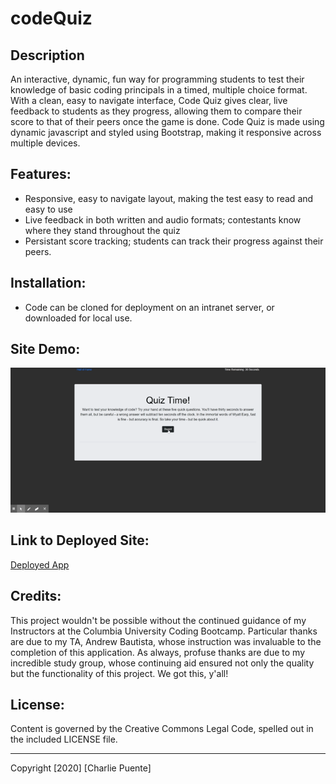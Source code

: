 # codeQuiz

## Description

An interactive, dynamic, fun way for programming students to test their knowledge of basic coding principals in a timed, multiple choice format. With a clean, easy to navigate interface, Code Quiz gives clear, live feedback to students as they progress, allowing them to compare their score to that of their peers once the game is done. Code Quiz is made using dynamic javascript and styled using Bootstrap, making it responsive across multiple devices.

## Features:

- Responsive, easy to navigate layout, making the test easy to read and easy to use
- Live feedback in both written and audio formats; contestants know where they stand throughout the quiz
- Persistant score tracking; students can track their progress against their peers.

## Installation:

- Code can be cloned for deployment on an intranet server, or downloaded for local use.

## Site Demo:

![App Demo](./assets/demo.gif)

## Link to Deployed Site:

[Deployed App](https://puentebravo.github.io/codeQuiz/)

## Credits:

This project wouldn't be possible without the continued guidance of my Instructors at the Columbia University Coding Bootcamp. Particular thanks are due to my TA, Andrew Bautista, whose instruction was invaluable to the completion of this application. As always, profuse thanks are due to my incredible study group, whose continuing aid ensured not only the quality but the functionality of this project. We got this, y'all!

## License:

Content is governed by the Creative Commons Legal Code, spelled out in the included LICENSE file.

---

Copyright [2020] [Charlie Puente]
